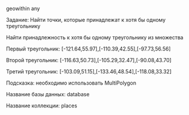 geowithin any

Задание: Найти точки, которые принадлежат к хотя бы одному треугольнику

Найти принадлежность к хотя бы одному треугольнику из множества

Первый треугольник: [-121.64,55.97],[-110.39,42.55],[-97.73,56.56]

Второй треугольник: [-116.63,50.73],[-105.29,32.47],[-90.08,43.70]

Третий треугольник: [-103.09,51.15],[-133.46,48.54],[-118.08,33.32]

Подсказка: необходимо использовать MultiPolygon

Название базы данных: database

Название коллекции: places